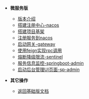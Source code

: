 <!-- 这是目录树文件 -->

- **微服务版**
	- [版本介绍](/sp-cloud/README)
	- [搭建注册中心-nacos](/sp-cloud/nacos)
	- [搭建项目基架](/sp-cloud/create-project)
	- [注册服务到nacos](/sp-cloud/reg-service)
	- [启动网关-gateway](/sp-cloud/gateway)
	- [使用feign实现rpc调用](/sp-cloud/feign)
	- [熔断降级限流-sentinel](/sp-cloud/sentinel)
	- [服务信息监控-springboot-admin](/sp-cloud/springboot-admin)
	- [启动后台管理UI页面-sp-admin](/sp-cloud/sp-admin)	
- **其它操作**
	- [返回基础版文档](/README)





<br/><br/><br/><br/><br/><br/>


